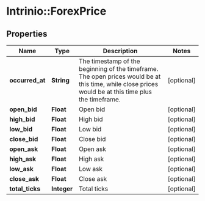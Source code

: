# Intrinio::ForexPrice

## Properties
Name | Type | Description | Notes
------------ | ------------- | ------------- | -------------
**occurred_at** | **String** | The timestamp of the beginning of the timeframe. The open prices would be at this time, while close prices would be at this time plus the timeframe. | [optional] 
**open_bid** | **Float** | Open bid | [optional] 
**high_bid** | **Float** | High bid | [optional] 
**low_bid** | **Float** | Low bid | [optional] 
**close_bid** | **Float** | Close bid | [optional] 
**open_ask** | **Float** | Open ask | [optional] 
**high_ask** | **Float** | High ask | [optional] 
**low_ask** | **Float** | Low ask | [optional] 
**close_ask** | **Float** | Close ask | [optional] 
**total_ticks** | **Integer** | Total ticks | [optional] 


